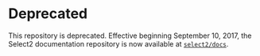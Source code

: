 # Deprecated

This repository is deprecated.  Effective beginning September 10, 2017, the Select2 documentation repository is now available at [`select2/docs`](https://github.com/select2/docs).
